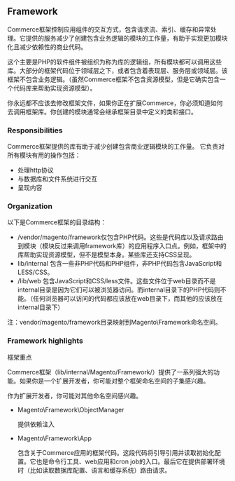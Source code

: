 ## Framework

Commerce框架控制应用组件的交互方式，包含请求流、索引、缓存和异常处理。它提供的服务减少了创建包含业务逻辑的模块的工作量，有助于实现更加模块化且减少依赖性的商业代码。

这个主要是PHP的软件组件被组织为称为库的逻辑组，所有模块都可以调用这些库。大部分的框架代码位于领域层之下，或者包含着表现层、服务层或领域层。该框架不包含业务逻辑。（虽然Commerce框架不包含资源模型，但是它确实包含一个代码库来帮助实现资源模型）。

你永远都不应该去修改框架文件，如果你正在扩展Commerce，你必须知道如何去调用框架库。你创建的模块通常会继承框架目录中定义的类和接口。



### Responsibilities

Commerce框架提供的库有助于减少创建包含商业逻辑模块的工作量。 它负责对所有模块有用的操作包括：

- 处理http协议
- 与数据库和文件系统进行交互
- 呈现内容



### Organization

以下是Commerce框架的目录结构：

- /vendor/magento/framework仅包含PHP代码。这些是代码库以及请求路由到模块（模块反过来调用framework库）的应用程序入口点。例如，框架中的库帮助实现资源模型，但不是模型本身。某些库还支持CSS呈现。
- lib/internal 包含一些非PHP代码和PHP组件，非PHP代码包含JavaScript和LESS/CSS。
- /lib/web 包含JavaScript和CSS/less文件。这些文件位于web目录而不是internal目录是因为它们可以被浏览器访问。而internal目录下的PHP代码则不能。（任何浏览器可以访问的代码都应该放在web目录下，而其他的应该放在internal目录下）

注：vendor/magento/framework目录映射到Magento\Framework命名空间。



### Framework highlights

框架重点

Commerce框架（lib/internal/Magento/Framework/）提供了一系列强大的功能。如果你是一个扩展开发者，你可能对整个框架命名空间的子集感兴趣。



作为扩展开发者，你可能对其他命名空间感兴趣。

- Magento\Framework\ObjectManager

  提供依赖注入

- Magento\Framework\App

  包含关于Commerce应用的框架代码。这段代码将引导引用并读取初始化配置。它也是命令行工具、web应用和cron job的入口。最后它在提供部署环境时（比如读取数据库配置、语言和缓存系统）路由请求。

